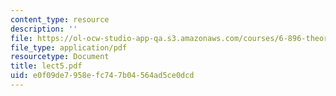 ```yaml
---
content_type: resource
description: ''
file: https://ol-ocw-studio-app-qa.s3.amazonaws.com/courses/6-896-theory-of-parallel-hardware-sma-5511-spring-2004/e0f09de7958efc747b04564ad5ce0dcd_lect5.pdf
file_type: application/pdf
resourcetype: Document
title: lect5.pdf
uid: e0f09de7-958e-fc74-7b04-564ad5ce0dcd
---
```

